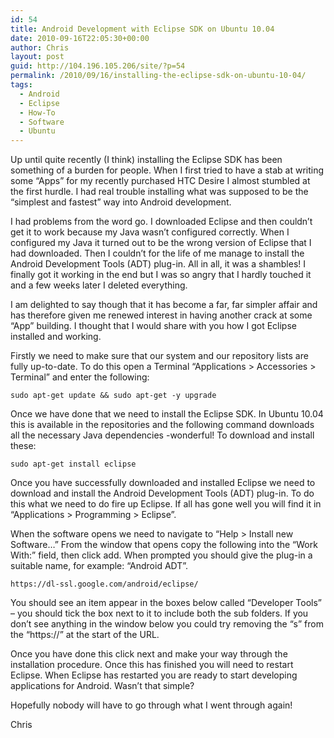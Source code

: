```yaml
---
id: 54
title: Android Development with Eclipse SDK on Ubuntu 10.04
date: 2010-09-16T22:05:30+00:00
author: Chris
layout: post
guid: http://104.196.105.206/site/?p=54
permalink: /2010/09/16/installing-the-eclipse-sdk-on-ubuntu-10-04/
tags:
  - Android
  - Eclipse
  - How-To
  - Software
  - Ubuntu
---
```

Up until quite recently (I think) installing the Eclipse SDK has been something of a burden for people. When I first tried to have a stab at writing some “Apps” for my recently purchased HTC Desire I almost stumbled at the first hurdle. I had real trouble installing what was supposed to be the “simplest and fastest” way into Android development.

I had problems from the word go. I downloaded Eclipse and then couldn&#8217;t get it to work because my Java wasn&#8217;t configured correctly. When I configured my Java it turned out to be the wrong version of Eclipse that I had downloaded. Then I couldn&#8217;t for the life of me manage to install the Android Development Tools (ADT) plug-in. All in all, it was a shambles! I finally got it working in the end but I was so angry that I hardly touched it and a few weeks later I deleted everything.

<!--more-->I am delighted to say though that it has become a far, far simpler affair and has therefore given me renewed interest in having another crack at some “App” building. I thought that I would share with you how I got Eclipse installed and working.

Firstly we need to make sure that our system and our repository lists are fully up-to-date. To do this open a Terminal “Applications > Accessories > Terminal” and enter the following:

    sudo apt-get update && sudo apt-get -y upgrade

Once we have done that we need to install the Eclipse SDK. In Ubuntu 10.04 this is available in the repositories and the following command downloads all the necessary Java dependencies -wonderful! To download and install these:

    sudo apt-get install eclipse

Once you have successfully downloaded and installed Eclipse we need to download and install the Android Development Tools (ADT) plug-in. To do this what we need to do fire up Eclipse. If all has gone well you will find it in “Applications > Programming > Eclipse”.

When the software opens we need to navigate to “Help > Install new Software&#8230;” From the window that opens copy the following into the “Work With:” field, then click add. When prompted you should give the plug-in a suitable name, for example: “Android ADT”.

    https://dl-ssl.google.com/android/eclipse/

You should see an item appear in the boxes below called “Developer Tools” &#8211; you should tick the box next to it to include both the sub folders. If you don&#8217;t see anything in the window below you could try removing the “s” from the “https://” at the start of the URL.

Once you have done this click next and make your way through the installation procedure. Once this has finished you will need to restart Eclipse. When Eclipse has restarted you are ready to start developing applications for Android. Wasn&#8217;t that simple?

Hopefully nobody will have to go through what I went through again!

Chris